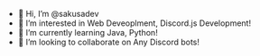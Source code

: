 - 👋 Hi, I’m @sakusadev
- 👀 I’m interested in Web Deveoplment, Discord.js Development!
- 🌱 I’m currently learning Java, Python!
- 💞️ I’m looking to collaborate on Any Discord bots!


